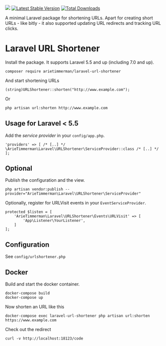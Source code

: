 
![](https://github.com/arietimmerman/laravel-url-shortener/workflows/CI/badge.svg)
[![Latest Stable Version](https://poser.pugx.org/arietimmerman/laravel-url-shortener/v/stable)](https://packagist.org/packages/arietimmerman/laravel-url-shortener)
[![Total Downloads](https://poser.pugx.org/arietimmerman/laravel-url-shortener/downloads)](https://packagist.org/packages/arietimmerman/laravel-url-shortener)

A minimal Laravel package for shortening URLs. Apart for creating short URLs - like bitly - it also supported updating URL redirects and tracking URL clicks.

# Laravel URL Shortener

Install the package. It supports Laravel 5.5 and up (including 7.0 and up).

~~~
composer require arietimmerman/laravel-url-shortener
~~~

And start shortening URLs

~~~.php
(string)URLShortener::shorten("http://www.example.com");
~~~

Or

~~~.bash
php artisan url:shorten http://www.example.com
~~~

## Usage for Laravel < 5.5

Add the _service provider_ in your `config/app.php`.

~~~.php
'providers' => [ /* [..] */ \ArieTimmerman\Laravel\URLShortener\ServiceProvider::class /* [..] */ ];
~~~

## Optional

Publish the configuration and the view.

~~~.php
php artisan vendor:publish --provider="ArieTimmerman\Laravel\URLShortener\ServiceProvider"
~~~

Optionally, register for URLVisit events in your `EventServiceProvider`.

~~~.php
protected $listen = [
	'ArieTimmerman\Laravel\URLShortener\Events\URLVisit' => [
		'App\Listener\YourListener',
	]
];
~~~

## Configuration

See `config/urlshortener.php`

## Docker

Build and start the docker container.

~~~
docker-compose build
docker-compose up
~~~

Now shorten an URL like this

~~~
docker-compose exec laravel-url-shortener php artisan url:shorten https://www.example.com
~~~

Check out the redirect

~~~
curl -v http://localhost:18123/code
~~~
